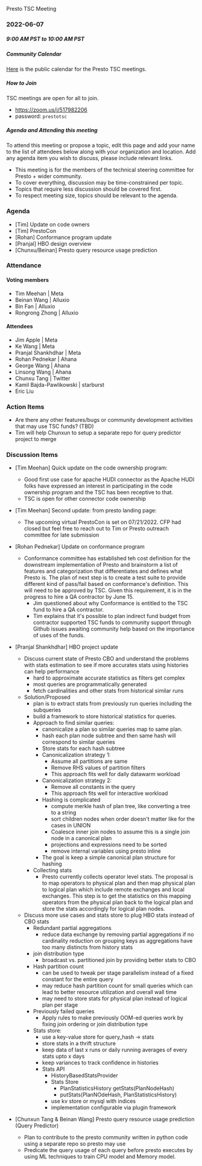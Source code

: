  Presto TSC Meeting

### 2022-06-07
##### 9:00 AM PST to 10:00 AM PST

##### Community Calendar

[Here](https://calendar.google.com/calendar/embed?src=linuxfoundation.org_vrjlva5b0u73ps75fvnv5sasi4%40group.calendar.google.com&ctz=America%2FChicago) is the public calendar for the Presto TSC meetings.

##### How to Join

TSC meetings are open for all to join.

* https://zoom.us/j/517982206
* password: `prestotsc`

##### Agenda and Attending this meeting

To attend this meeting or propose a topic, edit this page and add your name to the list of attendees below along with your organization and location. Add any agenda item you wish to discuss, please include relevant links.

* This meeting is for the members of the technical steering committee for Presto + wider community.
* To cover everything, discussion may be time-constrained per topic.
* Topics that require less discussion should be covered first.
* To respect meeting size, topics should be relevant to the agenda.

### Agenda

* [Tim] Update on code owners
* [Tim] PrestoCon
* [Rohan] Conformance program update
* [Pranjal] HBO design overview
* [Chunxu/Beinan] Presto query resource usage prediction

### Attendance
#### Voting members

* Tim Meehan | Meta
* Beinan Wang | Alluxio
* Bin Fan | Alluxio
* Rongrong Zhong | Alluxio

#### Attendees
* Jim Apple | Meta
* Ke Wang | Meta
* Pranjal Shankhdhar | Meta
* Rohan Pednekar | Ahana
* George Wang | Ahana
* Linsong Wang | Ahana
* Chunxu Tang | Twitter
* Kamil Bajda-Pawlikowski | starburst
* Eric Liu

### Action Items
* Are there any other features/bugs or community development activities that may use TSC funds? (TBD)
* Tim will help Chunxun to setup a separate repo for query predictor project to merge 

### Discussion Items

* [Tim Meehan] Quick update on the code ownership program:
  * Good first use case for apache HUDI connector as the Apache HUDI folks have expressed an interest in participating in the code ownership program and the TSC has been receptive to that. 
  * TSC is open for other connector code ownership
* [Tim Meehan] Second update: from presto landing page:
  * The upcoming virtual PrestoCon is set on 07/21/2022. CFP had closed but feel free to reach out to Tim or Presto outreach committee for late submission
* [Rohan Pednekar] Update on conformance program
  * Conformance committee has established teh cost definition for the downstream implementation of Presto and brainstorm a list of features and categorization that differentiates and defines what Presto is. The plan of next step is to create a test suite to provide different kind of pass/fail based on conformance's definition. This will need to be approved by TSC. Given this requirement, it is in the progress to hire a QA contractor by June 15.
    * Jim questioned about why Conformance is entitled to the TSC fund to hire a QA contractor.
    * Tim explains that it's possible to plan indirect fund budget from contractor supported TSC funds to community support through Github issues awaiting community help based on the importance of uses of the funds.
* [Pranjal Shankhdhar] HBO project update
    - Discuss current state of Presto CBO and understand the problems with stats estimation to see if more accurates stats using histories can help performance
      - hard to approximate accurate statistics as filters get complex
      - most queries are programmatically generated
      - fetch cardinalities and other stats from historical similar runs
    - Solution/Proposed 
      - plan is to extract stats from previously run queries including the subqueries
      - build a framework to store historical statistics for queries.
      - Approach to find similar queries:
        - canonicalize a plan so similar queries map to same plan. 
        - hash each plan node subtree and then same hash will correspond to similar queries
        - Store stats for each hash subtree
        - Canonicalization strategy 1:
          - Assume all partitions are same
          - Remove RHS values of partition filters
          - This approach fits well for daily datawarm workload
        - Canonicalization strategy 2:
          - Remove all constants in the query
          - This approach fits well for interactive workload
        - Hashing is complicated
          - compute merkle hash of plan tree, like converting a tree to a string
          - sort children nodes when order doesn't matter like for the cases in UNION
          - Coalesce inner join nodes to assume this is a single join node in a canonical plan
          - projections and expressions need to be sorted
          - remove internal variables using presto inline
        - The goal is keep a simple canonical plan structure for hashing
      - Collecting stats
        - Presto currently collects operator level stats. The proposal is to map operators to physical plan and then map physical plan to logical plan which include remote exchanges and local exchanges. This step is to get the statistics on this mapping operators from the physical plan back to the logical plan and store the stats accordingly for logical plan nodes.
    - Discuss more use cases and stats store to plug HBO stats instead of CBO stats
      - Redundant partial aggregations
        - reduce data exchange by removing partial aggregations if no cardinality reduction on grouping keys as aggregations have too many distincts from history stats
      - join distribution type
        - broadcast vs. partitioned join by providing better stats to CBO
      - Hash partition count
        - can be used to tweak per stage parallelism instead of a fixed constant for the entire query
        - may reduce hash partition count for small queries which can lead to better resource utilization and overall wall time
        - may need to store stats for physical plan instead of logical plan per stage
      - Previously failed queries
        - Apply rules to make previously OOM-ed queries work by fixing join ordering or join distribution type
      - Stats store:
        - use a key-value store for query_hash -> stats
        - store stats in a thrift structure
        - keep data of last x runs or daily running averages of every stats upto x days
        - keep variances to track confidence in histories
        - Stats API
          - HistoryBasedStatsProvider
          - Stats Store
            - PlanStatisticsHistory getStats(PlanNodeHash)
            - putStats(PlanNOdeHash, PlanStatisticsHistory)
          - use kv store or mysql with indices
          - implementation configurable via plugin framework
        
* [Chunxun Tang & Beinan Wang] Presto query resource usage prediction (Query Predictor)
  * Plan to contribute to the presto community written in python code using a separate repo so presto may use
  * Predicate the query usage of each query before presto executes by using ML techniques to train CPU model and Memory model.
